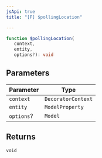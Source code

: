 ```yaml
---
jsApi: true
title: "[F] $pollingLocation"

---
```

```ts
function $pollingLocation(
   context, 
   entity, 
   options?): void
```

## Parameters

| Parameter | Type |
| ------ | ------ |
| `context` | `DecoratorContext` |
| `entity` | `ModelProperty` |
| `options`? | `Model` |

## Returns

`void`
